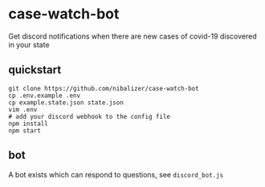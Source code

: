 # case-watch-bot

Get discord notifications when there are new cases of covid-19 discovered in your state


## quickstart

```
git clone https://github.com/nibalizer/case-watch-bot
cp .env.example .env
cp example.state.json state.json
vim .env
# add your discord webhook to the config file
npm install 
npm start
```


## bot

A bot exists which can respond to questions, see `discord_bot.js`
